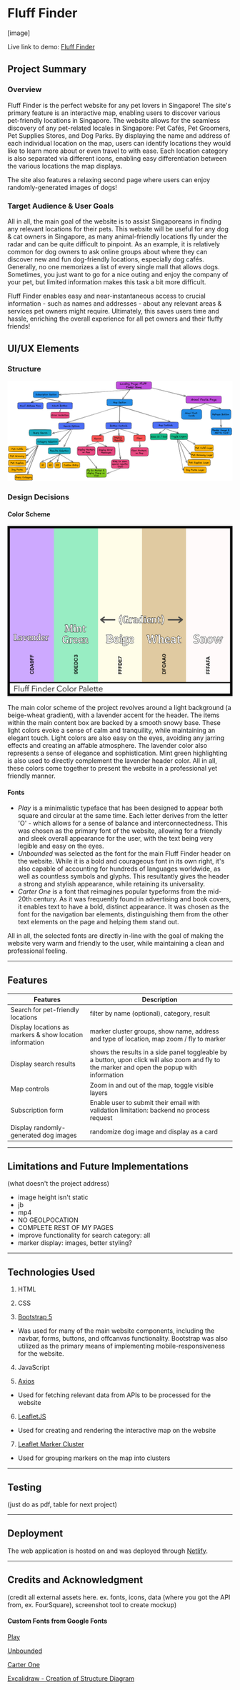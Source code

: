 # Fluff Finder
[image]

Live link to demo: [Fluff Finder](https://fluff-finder.netlify.app/)

## Project Summary

### Overview 
Fluff Finder is the perfect website for any pet lovers in Singapore! The site's primary feature is an interactive map, enabling users to discover various pet-friendly locations in Singapore. The website allows for the seamless discovery of any pet-related locales in Singapore: Pet Cafés, Pet Groomers, Pet Supplies Stores, and Dog Parks. By displaying the name and address of each individual location on the map, users can identify locations they would like to learn more about or even travel to with ease. Each location category is also separated via different icons, enabling easy differentiation between the various locations the map displays.

The site also features a relaxing second page where users can enjoy randomly-generated images of dogs!

### Target Audience & User Goals

All in all, the main goal of the website is to assist Singaporeans in finding any relevant locations for their pets. This website will be useful for any dog & cat owners in Singapore, as many animal-friendly locations fly under the radar and can be quite difficult to pinpoint. As an example, it is relatively common for dog owners to ask online groups about where they can discover new and fun dog-friendly locations, especially dog cafés. Generally, no one memorizes a list of every single mall that allows dogs. Sometimes, you just want to go for a nice outing and enjoy the company of your pet, but limited information makes this task a bit more difficult.

Fluff Finder enables easy and near-instantaneous access to crucial information - such as names and addresses - about any relevant areas & services pet owners might require. Ultimately, this saves users time and hassle, enriching the overall experience for all pet owners and their fluffy friends!

## UI/UX Elements

### Structure
![Structure Diagram image](assets/resources/structure.png)

### Design Decisions

#### Color Scheme
![Color Scheme image](assets/resources/color-palette.jpg)

The main color scheme of the project revolves around a light background (a beige-wheat gradient), with a lavender accent for the header. The items within the main content box are backed by a smooth snowy base. These light colors evoke a sense of calm and tranquility, while maintaining an elegant touch. Light colors are also easy on the eyes, avoiding any jarring effects and creating an affable atmosphere. The lavender color also represents a sense of elegance and sophistication. Mint green highlighting is also used to directly complement the lavender header color. All in all, these colors come together to present the website in a professional yet friendly manner.

#### Fonts

- *Play* is a minimalistic typeface that has been designed to appear both square and circular at the same time. Each letter derives from the letter 'O' - which allows for a sense of balance and interconnectedness. This was chosen as the primary font of the website, allowing for a friendly and sleek overall appearance for the user, with the text being very legible and easy on the eyes.
- *Unbounded* was selected as the font for the main Fluff Finder header on the website. While it is a bold and courageous font in its own right, it's also capable of accounting for hundreds of languages worldwide, as well as countless symbols and glyphs. This resultantly gives the header a strong and stylish appearance, while retaining its universality. 
- *Carter One* is a font that reimagines popular typeforms from the mid-20th century. As it was frequently found in advertising and book covers, it enables text to have a bold, distinct appearance. It was chosen as the font for the navigation bar elements, distinguishing them from the other text elements on the page and helping them stand out.

All in all, the selected fonts are directly in-line with the goal of making the website very warm and friendly to the user, while maintaining a clean and professional feeling.

---

## Features

| Features | Description |
| ----------- | ----------- |
| Search for pet-friendly locations | filter by name (optional), category, result |
| Display locations as markers & show location information | marker cluster groups, show name, address and type of location, map zoom / fly to marker |
| Display search results | shows the results in a side panel toggleable by a button, upon click will also zoom and fly to the marker and open the popup with information | 
| Map controls | Zoom in and out of the map, toggle visible layers | 
| Subscription form | Enable user to submit their email with validation limitation: backend no process request | 
| Display randomly-generated dog images | randomize dog image and display as a card | 

---

## Limitations and Future Implementations
(what doesn't the project address)
- image height isn't static
- jb 
- mp4
- NO GEOLPOCATION
- COMPLETE REST OF MY PAGES
- improve functionality for search category: all
- marker display: images, better styling?

---

## Technologies Used

1. HTML

2. CSS

3. [Bootstrap 5](https://getbootstrap.com/docs/5.0/getting-started/introduction/)
  - Was used for many of the main website components, including the navbar, forms, buttons, and offcanvas functionality. Bootstrap was also utilized as the primary means of implementing mobile-responsiveness for the website.

4. JavaScript

5. [Axios](https://github.com/axios/axios)
  - Used for fetching relevant data from APIs to be processed for the website

6. [LeafletJS](https://leafletjs.com/)
  - Used for creating and rendering the interactive map on the website

7. [Leaflet Marker Cluster](https://github.com/Leaflet/Leaflet.markercluster)
  - Used for grouping markers on the map into clusters

--- 

## Testing
(just do as pdf, table for next project)

---

## Deployment
The web application is hosted on and was deployed through [Netlify](https://www.netlify.com/).

---

## Credits and Acknowledgment
(credit all external assets here. ex. fonts, icons, data (where you got the API from, ex. FourSquare), screenshot tool to create mockup)

#### Custom Fonts from Google Fonts

[Play](https://fonts.google.com/specimen/Play)

[Unbounded](https://fonts.google.com/specimen/Unbounded)

[Carter One](https://fonts.google.com/specimen/Carter+One)

[Excalidraw - Creation of Structure Diagram](https://excalidraw.com/)